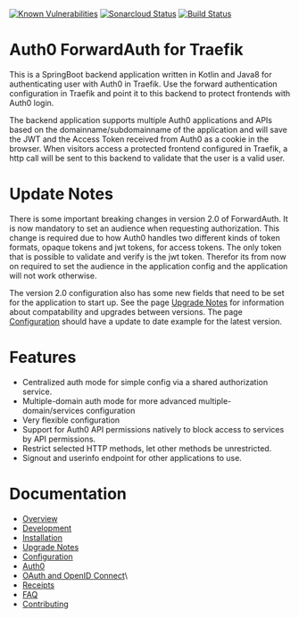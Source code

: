 [![Known Vulnerabilities](https://snyk.io/test/github/dniel/traefik-forward-auth0/badge.svg)](https://snyk.io/test/github/dniel/traefik-forward-auth0)
[![Sonarcloud Status](https://sonarcloud.io/api/project_badges/measure?project=dniel_traefik-forward-auth0&metric=alert_status)](https://sonarcloud.io/dashboard?id=dniel_traefik-forward-auth0)
[![Build Status](https://travis-ci.com/dniel/traefik-forward-auth0.svg?branch=master)](https://travis-ci.com/dniel/traefik-forward-auth0)


# Auth0 ForwardAuth for Traefik
This is a SpringBoot backend application written in Kotlin and Java8 for authenticating user with Auth0 in Traefik.
Use the forward authentication configuration in Traefik and point it to this backend to protect frontends with Auth0 login.

The backend application supports multiple Auth0 applications and APIs based on the domainname/subdomainname of the
application and will save the JWT and the Access Token received from Auth0 as a cookie in the browser. When visitors 
access a protected frontend configured in Traefik, a http call will be sent to this backend to validate that the user is
a valid user.

# Update Notes
There is some important breaking changes in version 2.0 of ForwardAuth. 
It is now mandatory to set an audience when requesting authorization. This change is required due to 
how Auth0 handles two different kinds of token formats, opaque tokens and jwt tokens, for access tokens.
The only token that is possible to validate and verify is the jwt token. Therefor its from now on 
required to set the audience in the application config and the application will not work otherwise.  

The version 2.0 configuration also has some new fields that need to be set for the application to start up.
See the page [Upgrade Notes](/docs/upgrade-notes.md) for information about compatability and upgrades between versions.
The page [Configuration](/docs/configuration.md)  should have a update to date example for the latest version.

# Features
- Centralized auth mode for simple config via a shared authorization service.
- Multiple-domain auth mode for more advanced multiple-domain/services configuration
- Very flexible configuration
- Support for Auth0 API permissions natively to block access to services by API permissions.
- Restrict selected HTTP methods, let other methods be unrestricted.
- Signout and userinfo endpoint for other applications to use.

# Documentation
- [Overview](/docs/overview.md)
- [Development](/docs/development.md)
- [Installation](/docs/installation.md)
- [Upgrade Notes](/docs/upgrade-notes.md)
- [Configuration](/docs/configuration.md)
- [Auth0](/docs/auth0.md)
- [OAuth and OpenID Connect](/docs/oauth-oidc.md)\
- [Receipts](/docs/receipts.md)
- [FAQ](/docs/faq.md)
- [Contributing](/docs/contributing.md)
